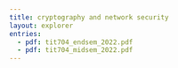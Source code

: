 ```yaml
---
title: cryptography and network security
layout: explorer
entries:
  - pdf: tit704_endsem_2022.pdf
  - pdf: tit704_midsem_2022.pdf
---
```

